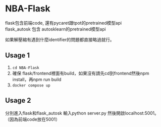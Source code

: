 # NBA-Flask

flask包含前端code, 還有pycaret跟tpot的pretrained模型api  
flask_autosk 包含 autosklearn的pretrained模型api  

如果解壓縮有遇到什麼identifier的問題都直接略過就行。

## Usage 1
1. `cd NBA-Flask`
2. 確保 flask/frontend裡面有build，如果沒有請先cd到frontend然後npm install，再npm run build
3. `docker compose up`

## Usage 2
分別進入flask和flask_autosk 輸入python server.py 然後開啟localhost:5001。（因為前端code放在5001）
